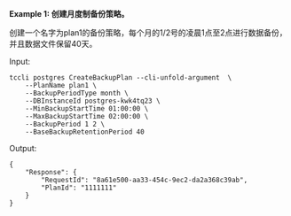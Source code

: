 **Example 1: 创建月度制备份策略。**

创建一个名字为plan1的备份策略，每个月的1/2号的凌晨1点至2点进行数据备份，并且数据文件保留40天。

Input: 

```
tccli postgres CreateBackupPlan --cli-unfold-argument  \
    --PlanName plan1 \
    --BackupPeriodType month \
    --DBInstanceId postgres-kwk4tq23 \
    --MinBackupStartTime 01:00:00 \
    --MaxBackupStartTime 02:00:00 \
    --BackupPeriod 1 2 \
    --BaseBackupRetentionPeriod 40
```

Output: 
```
{
    "Response": {
        "RequestId": "8a61e500-aa33-454c-9ec2-da2a368c39ab",
        "PlanId": "1111111"
    }
}
```

